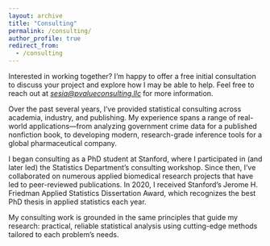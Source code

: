 ```yaml
---
layout: archive
title: "Consulting"
permalink: /consulting/
author_profile: true
redirect_from:
  - /consulting
---
```



Interested in working together?
I’m happy to offer a free initial consultation to discuss your project and explore how I may be able to help. Feel free to reach out at *sesia@pvalueconsulting.llc* for more information.

Over the past several years, I’ve provided statistical consulting across academia, industry, and publishing. My experience spans a range of real-world applications—from analyzing government crime data for a published nonfiction book, to developing modern, research-grade inference tools for a global pharmaceutical company.

I began consulting as a PhD student at Stanford, where I participated in (and later led) the Statistics Department’s consulting workshop. Since then, I’ve collaborated on numerous applied biomedical research projects that have led to peer-reviewed publications. In 2020, I received Stanford’s Jerome H. Friedman Applied Statistics Dissertation Award, which recognizes the best PhD thesis in applied statistics each year.

My consulting work is grounded in the same principles that guide my research: practical, reliable statistical analysis using cutting-edge methods tailored to each problem’s needs.


